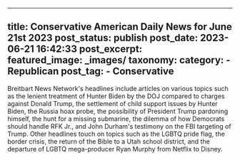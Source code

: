 
---
title: Conservative American Daily News for June 21st 2023 
post_status: publish
post_date: 2023-06-21 16:42:33 
post_excerpt:  
featured_image: _images/ 
taxonomy:
    category:
        - Republican 
    post_tag:
        - Conservative 
---

Breitbart News Network&#39;s headlines include articles on various topics such as the lenient treatment of Hunter Biden by the DOJ compared to charges against Donald Trump, the settlement of child support issues by Hunter Biden, the Russia hoax probe, the possibility of President Trump pardoning himself, the hunt for a missing submarine, the dilemma of how Democrats should handle RFK Jr., and John Durham&#39;s testimony on the FBI targeting of Trump. Other headlines touch on topics such as the LGBTQ pride flag, the border crisis, the return of the Bible to a Utah school district, and the departure of LGBTQ mega-producer Ryan Murphy from Netflix to Disney. 
